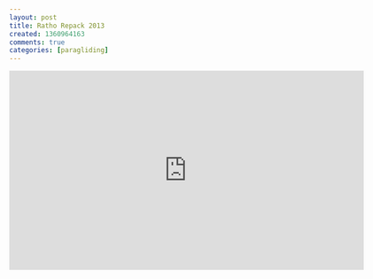 ```yaml
---
layout: post
title: Ratho Repack 2013
created: 1360964163
comments: true
categories: [paragliding]
---
```

<iframe width="640" height="360" src="http://www.youtube.com/embed/eY_DaCR1rOE?feature=player_detailpage" frameborder="0" allowfullscreen></iframe>

